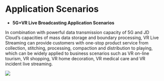 # Application Scenarios

-   **5G+VR Live Broadcasting Application Scenarios**

In combination with powerful data transmission capacity of 5G and JD Cloud’s capacities of mass data storage and boundary processing, VR Live Streaming can provide customers with one-stop product service from collection, stitching, processing, compaction and distribution to playing, which can be widely applied to business scenarios such as VR on-line tourism, VR shopping, VR home decoration, VR medical care and VR incident live streaming.

![](https://github.com/jdcloudcom/cn/blob/cn-VR-Cloud-Services/image/VR-Cloud-Services/VR%E7%9B%B4%E6%92%AD%E5%BA%94%E7%94%A8%E5%9C%BA%E6%99%AF.png)


